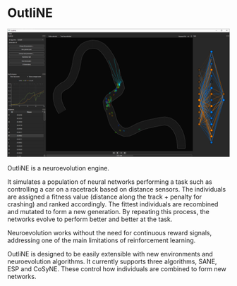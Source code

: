 # OutliNE

![OutliNE screenshot](screenshot.png)

OutliNE is a neuroevolution engine.

It simulates a population of neural networks performing a task such as controlling a car on a racetrack based on distance sensors.
The individuals are assigned a fitness value (distance along the track + penalty for crashing) and ranked accordingly.
The fittest individuals are recombined and mutated to form a new generation.
By repeating this process, the networks evolve to perform better and better at the task.

Neuroevolution works without the need for continuous reward signals, addressing one of the main limitations of reinforcement learning.

OutliNE is designed to be easily extensible with new environments and neuroevolution algorithms.
It currently supports three algorithms, SANE, ESP and CoSyNE.
These control how individuals are combined to form new networks.
